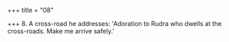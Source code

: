 +++
title = "08"

+++
8. A cross-road he addresses: 'Adoration to Rudra who dwells at the cross-roads. Make me arrive safely.'
